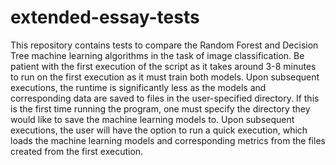 # extended-essay-tests
This repository contains tests to compare the Random Forest and Decision Tree machine learning algorithms in the task of image classification.
Be patient with the first execution of the script as it takes around 3-8 minutes to run on the first execution as it must train both models.
Upon subsequent executions, the runtime is significantly less as the models and corresponding data are saved to files in the user-specified directory.
If this is the first time running the program, one must specify the directory they would like to save the machine learning models to.
Upon subsequent executions, the user will have the option to run a quick execution, which loads the machine learning models and corresponding metrics from the files created from the first execution.